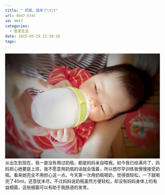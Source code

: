 ```yaml
---
title: " 奶瓶，我来了\t\t"
url: 4647.html
id: 4647
categories:
  - 鱼里生活
date: 2015-05-29 22:50:26
tags:
---
```


[![](../../images//2017/09/IMG_1407.jpg)](../../images//2017/09/IMG_1407.jpg) 从出生到现在，我一直没有用过奶瓶，都是妈妈亲自喂我。如今我已经满月了，妈妈担心她要是上班，我不愿意用奶瓶的话就会饿着，所以想尽早训练我慢慢接受奶瓶。看来她完全不用担心这一点。今天第一次用奶瓶喝奶，觉得很轻松，一下就喝完了40ml，还意犹未尽。不过妈妈说奶瓶虽然方便轻松，却没有妈妈身体上的有益细菌，这些细菌可以有助于我肠道的发育。